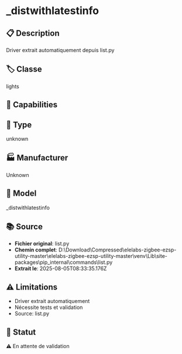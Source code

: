 # _distwithlatestinfo

## 📋 Description
Driver extrait automatiquement depuis list.py

## 🏷️ Classe
lights

## 🔧 Capabilities


## 📡 Type
unknown

## 🏭 Manufacturer
Unknown

## 📱 Model
_distwithlatestinfo

## 📚 Source
- **Fichier original**: list.py
- **Chemin complet**: D:\Download\Compressed\elelabs-zigbee-ezsp-utility-master\elelabs-zigbee-ezsp-utility-master\venv\Lib\site-packages\pip\_internal\commands\list.py
- **Extrait le**: 2025-08-05T08:33:35.176Z

## ⚠️ Limitations
- Driver extrait automatiquement
- Nécessite tests et validation
- Source: list.py

## 🚀 Statut
⚠️ En attente de validation
